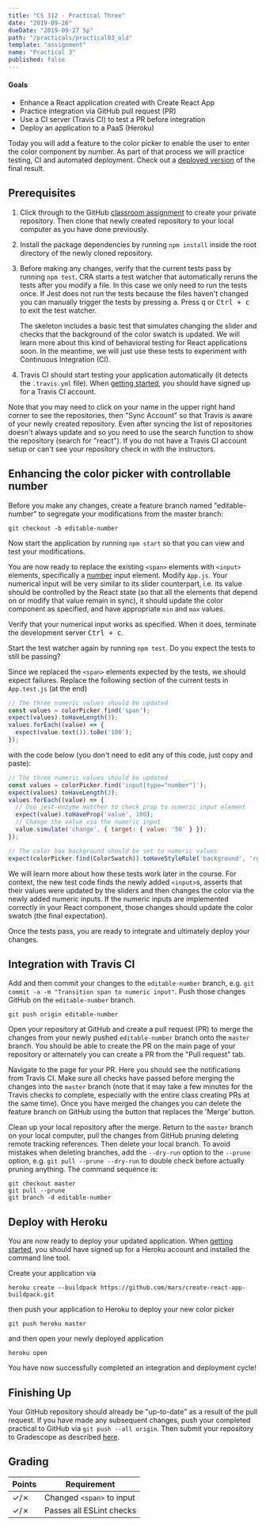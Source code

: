 ```yaml
---
title: "CS 312 - Practical Three"
date: "2019-09-26"
dueDate: "2019-09-27 5p"
path: "/practicals/practical03_old"
template: "assignment"
name: "Practical 3"
published: false
---
```


<!-- We ran out of time and didn't do this practical -->

#### Goals

- Enhance a React application created with Create React App
- Practice integration via GitHub pull request (PR)
- Use a CI server (Travis CI) to test a PR before integration
- Deploy an application to a PaaS (Heroku)

Today you will add a feature to the color picker to enable the user to enter
the color component by number. As part of that process we will practice
testing, CI and automated deployment. Check out a [deployed
version](https://afternoon-woodland-20082.herokuapp.com/) of the final result.

## Prerequisites

1. Click through to the GitHub [classroom assignment](https://classroom.github.com/a/DXJJG4XQ) to create your private repository. Then clone that newly created
   repository to your local computer as you have done previously.
1. Install the package dependencies by running `npm install` inside the root
   directory of the newly cloned repository. 
1. Before making any changes, verify that the current tests pass by running
   `npm test`. CRA starts a test watcher that automatically reruns the tests
   after you modify a file. In this case we only need to run the tests once. If Jest does not run the tests because the files haven't changed you can manually trigger the tests by pressing <kbd>a</kbd>. Press <kbd>q</kbd> or <kbd>Ctrl + c</kbd> to exit the test watcher.

   The skeleton includes a basic test that simulates changing the slider and
   checks that the background of the color swatch is updated. We will learn
   more about this kind of behavioral testing for React applications soon. In
   the meantime, we will just use these tests to experiment with Continuous
   Integration (CI).
1. Travis CI should start testing your application automatically (it detects the `.travis.yml` file). When [getting started](getting_started.html), you should have
   signed up for a Travis CI account. 
   

Note that you may need to click on your name in the upper right hand corner to see the repositories, then "Sync Account" so that Travis is aware of your newly created repository. Even after syncing the list of repositories doesn't always update and so you need to use the search function to show the repository (search for "react"). If you do not have a Travis CI account setup or can't see your repository check in with the instructors.
 

## Enhancing the color picker with controllable number

Before you make any changes, create a feature branch named "editable-number" to
segregate your modifications from the master branch:

```
git checkout -b editable-number
```

Now start the application by running `npm start` so that you can view and test
your modifications.

You are now ready to replace the existing `<span>` elements with `<input>`
elements, specifically a
[number](https://developer.mozilla.org/en-US/docs/Web/HTML/Element/input/number)
input element. Modify `App.js`. Your numerical input will be very
similar to its slider counterpart, i.e. its value should be controlled by the
React state (so that all the elements that depend on or modify that value
remain in sync), it should update the color component as specified, and have
appropriate `min` and `max` values.

Verify that your numerical input works as specified. When it does, terminate
the development server <kbd>Ctrl + c</kbd>.

Start the test watcher again by running `npm test`. Do you expect the tests to
still be passing?

Since we replaced the `<span>` elements expected by the tests, we should expect
failures. Replace the following section of the current tests in `App.test.js` (at the end)

```javascript
// The three numeric values should be updated
const values = colorPicker.find('span');
expect(values).toHaveLength(3);
values.forEach((value) => {
  expect(value.text()).toBe('100');
});
```

with the code below (you don't need to edit any of this code, just copy and paste):

```javascript
// The three numeric values should be updated
const values = colorPicker.find('input[type="number"]');
expect(values).toHaveLength(3);
values.forEach((value) => {
  // Use jest-enzyme matcher to check prop to numeric input element
  expect(value).toHaveProp('value', 100);
  // Change the value via the numeric input
  value.simulate('change', { target: { value: '50' } });
});

// The color box background should be set to numeric values
expect(colorPicker.find(ColorSwatch)).toHaveStyleRule('background', 'rgb(50,50,50)');
```

We will learn more about how these tests work later in the course. For context, the new test code finds the newly added `<input>`s, asserts that their values were
updated by the sliders and then changes the color via the newly added numeric
inputs. If the numeric inputs are implemented correctly in your React component,
those changes should update the color swatch (the final expectation). 

Once the tests pass, you are ready to integrate and ultimately deploy your
changes.

## Integration with Travis CI

Add and then commit your changes to the `editable-number` branch, e.g. `git commit -a -m "Transition span to numeric input"`. Push those changes GitHub
on the `editable-number` branch.

```
git push origin editable-number
```

Open your repository at GitHub and create a pull request (PR) to merge the
changes from your newly pushed `editable-number` branch onto the `master`
branch. You should be able to create the PR on the main page of your repository
or alternately you can create a PR from the "Pull request" tab.

Navigate to the page for your PR. Here you should see the notifications from
Travis CI. Make sure all checks have passed before merging the changes into the
`master` branch (note that it may take a few minutes for the Travis checks to complete, especially with the entire class creating PRs at the same time). Once you have merged the changes you can delete the feature branch on GitHub using the button that replaces the 'Merge' button.

Clean up your local repository after the merge. Return to the `master` branch
on your local computer, pull the changes from GitHub pruning deleting remote
tracking references. Then delete your local branch. To avoid mistakes when deleting
branches, add the `--dry-run` option to the `--prune` option, e.g. `git pull
--prune --dry-run` to double check before actually pruning anything. The
command sequence is:

```
git checkout master
git pull --prune
git branch -d editable-number
```

## Deploy with Heroku

You are now ready to deploy your updated application. When [getting
started](getting_started.html), you should have signed up for a Heroku account
and installed the command line tool.

Create your application via

```
heroku create --buildpack https://github.com/mars/create-react-app-buildpack.git
```

then push your application to Heroku to deploy your new color picker 

```
git push heroku master
```

and then open your newly deployed application

```
heroku open
```

You have now successfully completed an integration and deployment cycle!

## Finishing Up

Your GitHub repository should already be "up-to-date" as a result of the pull request. If you have made any subsequent changes, push your completed practical to GitHub via `git push --all origin`. Then submit your repository to Gradescope as described [here](../resources/gradescope).



## Grading

Points | Requirement
------ | --------
&#x2713;/&#x2717; | Changed `<span>` to input
&#x2713;/&#x2717; | Passes all ESLint checks 


